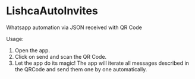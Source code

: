 # LishcaAutoInvites
 Whatsapp automation via JSON received with QR Code

Usage:
1. Open the app.
2. Click on send and scan the QR Code.
3. Let the app do its magic!
   The app will iterate all messages described in the QRCode and send them one by one automatically.
